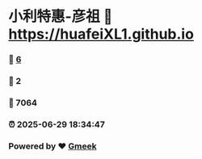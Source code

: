 # 小利特惠-彦祖 :link: https://huafeiXL1.github.io 
### :page_facing_up: [6](https://huafeiXL1.github.io/tag.html) 
### :speech_balloon: 2 
### :hibiscus: 7064 
### :alarm_clock: 2025-06-29 18:34:47 
### Powered by :heart: [Gmeek](https://github.com/Meekdai/Gmeek)
